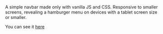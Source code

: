 A simple navbar made only with vanilla JS and CSS. Responsive to smaller screens, revealing a hamburger menu on devices with a tablet screen size or smaller.

You can see it [here](https://victorshp.github.io/uxui_standard-navbar/)

